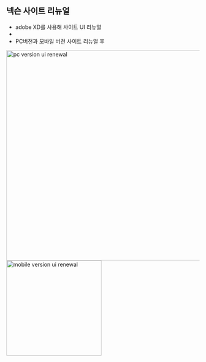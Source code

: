 ## 넥슨 사이트 리뉴얼
- adobe XD를 사용해 사이트 UI 리뉴얼
- 
- PC버전과 모바일 버전 사이트 리뉴얼 후
<p>
  <img src="https://cafeptthumb-phinf.pstatic.net/MjAyNDA2MDdfMjYw/MDAxNzE3NzMxNTcwNDYx.zGCwni4k-G7CptM4FSBlGoaAOhEWPEf81F9z7kJ9DUwg.NhpqGKFGUw8d8jcV_oJW_Ge-Dx4Zz47ycBjnMFpu7j8g.PNG/%EB%A6%AC%EB%89%B4%EC%96%BC_%EC%82%AC%EC%9D%B4%ED%8A%B8_%EC%99%84%EC%84%B1%EB%B3%B8.png" alt="pc version ui renewal" width="547px" />
<img src="https://cafeptthumb-phinf.pstatic.net/MjAyNDA2MDdfMjMz/MDAxNzE3NzMxNjQ0Mjcw.XWVveqAydF7icv7Kjse92W-xGob7BOW9_Vwfu4G5ZW4g.hbohntSGxa3YDcR8LBYewUVQGli44rWcbeFuXCwCLWQg.PNG/%EB%AA%A8%EB%B0%94%EC%9D%BC_%EC%99%80%EC%9D%B4%EB%93%9C_%EB%A6%AC%EB%89%B4%EC%96%BC.png" alt="mobile version ui renewal" width="248px"/>
</p>
